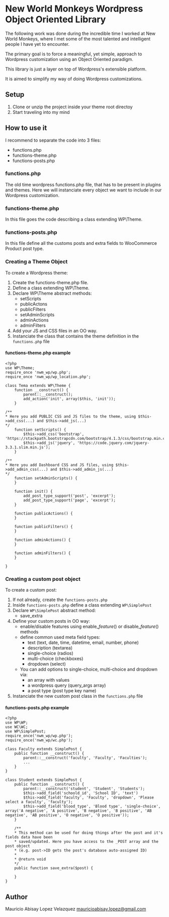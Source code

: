 # New World Monkeys Wordpress Object Oriented Library

The following work was done during the incredible time I worked at New World Monkeys, where I met some of the most talented and intelligent people I have yet to encounter.

The primary goal is to force a meaningful, yet simple, approach to Wordpress customization using an Object Oriented paradigm.

This library is just a layer on top of Wordpress's extensible platform.

It is aimed to simplify my way of doing Wordpress customizations.

## Setup

1. Clone or unzip the project inside your theme root directoy
2. Start traveling into my mind

## How to use it

I recommend to separate the code into 3 files:
- functions.php
- functions-theme.php
- functions-posts.php

### functions.php
The old time wordpress functions.php file, that has to be present in plugins and themes. Here we will instanciate every object we want to include in our Wordpress customization.

### functions-theme.php
In this file goes the code describing a class extending WP\Theme.

### functions-posts.php
In this file define all the customs posts and extra fields to WooCommerce Product post type.

### Creating a Theme Object
To create a Wordpress theme:

1. Create the functions-theme.php file.
2. Define a class extending WP\Theme.
3. Declare WP\Theme abstract methods:
    - setScripts
    - publicActons
    - publicFilters
    - setAdminScripts
    - adminActions
    - adminFilters
4. Add your JS and CSS files in an OO way.
5. Instanciate the class that contains the theme definition in the `functions.php` file

#### functions-theme.php example
```
<?php
use WP\Theme;
require_once 'nwm_wp/wp.php';
require_once 'nwm_wp/wp_location.php';

class Tema extends WP\Theme {
    function __construct() {
        parent::__construct();
        add_action('init', array($this, 'init'));
    }

/**
* Here you add PUBLIC CSS and JS files to the theme, using $this->add_css(...) and $this->add_js(...)
*/
    function setScripts() {
        $this->add_css('bootstrap', 'https://stackpath.bootstrapcdn.com/bootstrap/4.1.3/css/bootstrap.min.css');
        $this->add_js('jquery', 'https://code.jquery.com/jquery-3.3.1.slim.min.js');
    }

/**
* Here you add Dashboard CSS and JS files, using $this->add_admin_css(...) and $this->add_admin_js(...)
*/
    function setAdminScripts() {
    }

    function init() {
        add_post_type_support('post', 'excerpt');
        add_post_type_support('page', 'excerpt');
    }

    function publicActions() {
    }

    function publicFilters() {
    }

    function adminActions() {
    }

    function adminFilters() {
    }

}
```

### Creating a custom post object

To create a custom post:

1. If not already, create the `functions-posts.php`
2. Inside `functions-posts.php` define a class extending `WP\SimplePost`
3. Declare `WP\SimplePost` abstract method:
    - save_extra
4. Define your custom posts in OO way:
    - enable/disable features using enable_*feature*() or disable_*feature*() methods
    - define common used meta field types:
        + text (text, date, time, datetime, email, number, phone)
        + description (textarea)
        + single-choice (radios)
        + multi-choice (checkboxes)
        + dropdown (select)
    - You can add options to single-choice, multi-choice and dropdown via:
        * an array with values
        * a wordpress query (query_args array)
        * a post type (post type key name)
5. Instanciate the new custom post class in the `functions.php` file

#### functions-posts.php example
```
<?php
use WP\WP;
use WC\WC;
use WP\SimplePost;
require_once('nwm_wp/wp.php');
require_once('nwm_wp/wc.php');

class Faculty extends SimplePost {
    public function __construct() {
        parent::__construct('faculty', 'Faculty', 'Faculties');
        ...
    }
}

class Student extends SimplePost {
    public function __construct() {
        parent::__construct('student', 'Student', 'Students');
        $this->add_field('schoold_id', 'School ID', 'text')
        $this->add_field('faculty', 'Faculty', 'dropdown', 'Please select a faculty', 'faculty');
        $this->add_field('blood_type', 'Blood type', 'single-choice', array('A negative', 'A positive', 'B negative', 'B positive', 'AB negative', 'AB positive', 'O negative', 'O positive'));
    }

    /**
    * This method can be used for doing things after the post and it's fields data have been 
    * saved/updated. Here you have access to the _POST array and the post object 
    * (e.g. post->ID gets the post's database auto-assigned ID)
    *
    * @return void
    */
    public function save_extra($post) {
        
    }
}
```

## Author

Mauricio Abisay Lopez Velazquez
mauricioabisay.lopez@gmail.com